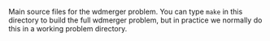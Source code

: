 Main source files for the wdmerger problem. You can type `make` in this directory to build 
the full wdmerger problem, but in practice we normally do this in a working problem directory.
